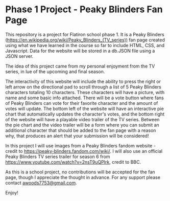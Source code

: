 # Phase 1 Project - Peaky Blinders Fan Page
This repository is a project for Flatiron school phase 1. It is a Peaky Blinders (https://en.wikipedia.org/wiki/Peaky_Blinders_(TV_series)) fan page created using what we have learned in the course so far to include HTML, CSS, and Javascript. Data for the website will be stored in a db.JSON file using a JSON server.

The idea of this project came from my personal enjoyment from the TV series, in lue of the upcoming and final season.

The interactivity of this website will include the ability to press the right or left arrow on the directional pad to scroll through a list of 5 Peaky Blinders characters totaling 10 characters. These characters will have a picture, with name and some basic info attached. There will be a vote button where fans of Peaky Blinders can vote for their favorite character and the amount of votes will update. The bottom left of the website will have an interactive pie chart that automatically updates the character's votes, and the bottom right of the website will have a playable video trailer of the TV series. Between the pie chart and the video trailer will be a form where you can submit an additional character that should be added to the fan page with a reason why, that produces an alert that your submission will be considered!

In this project I will use images from a Peaky Blinders fandom website - credit to https://peaky-blinders.fandom.com/wiki/. I will also use an official Peaky Blinders TV series trailer for season 6 from https://www.youtube.com/watch?v=2nsT9uQPIrk, credit to BBC.

As this is a school project, no contributions will be accepted for the fan page, though I appreciate the thought in advance. For any support please contact awoods7753@gmail.com.

Enjoy!

